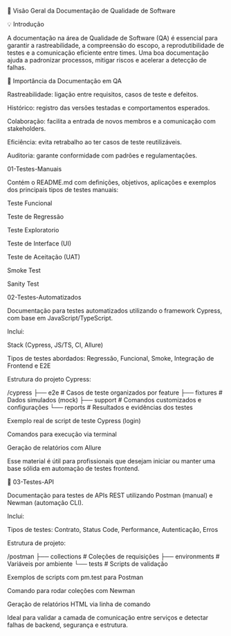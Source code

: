 📂 Visão Geral da Documentação de Qualidade de Software

💡 Introdução

A documentação na área de Qualidade de Software (QA) é essencial para garantir a rastreabilidade, a compreensão do escopo, a reprodutibilidade de testes e a comunicação eficiente entre times. Uma boa documentação ajuda a padronizar processos, mitigar riscos e acelerar a detecção de falhas.

📄 Importância da Documentação em QA

Rastreabilidade: ligação entre requisitos, casos de teste e defeitos.

Histórico: registro das versões testadas e comportamentos esperados.

Colaboração: facilita a entrada de novos membros e a comunicação com stakeholders.

Eficiência: evita retrabalho ao ter casos de teste reutilizáveis.

Auditoria: garante conformidade com padrões e regulamentações.

01-Testes-Manuais

Contém o README.md com definições, objetivos, aplicações e exemplos dos principais tipos de testes manuais:

Teste Funcional

Teste de Regressão

Teste Exploratorio

Teste de Interface (UI)

Teste de Aceitação (UAT)

Smoke Test

Sanity Test

02-Testes-Automatizados

Documentação para testes automatizados utilizando o framework Cypress, com base em JavaScript/TypeScript.

Inclui:

Stack (Cypress, JS/TS, CI, Allure)

Tipos de testes abordados: Regressão, Funcional, Smoke, Integração de Frontend e E2E

Estrutura do projeto Cypress:

/cypress
├── e2e         # Casos de teste organizados por feature
├── fixtures    # Dados simulados (mock)
├── support     # Comandos customizados e configurações
└── reports     # Resultados e evidências dos testes

Exemplo real de script de teste Cypress (login)

Comandos para execução via terminal

Geração de relatórios com Allure

Esse material é útil para profissionais que desejam iniciar ou manter uma base sólida em automação de testes frontend.

🔌 03-Testes-API

Documentação para testes de APIs REST utilizando Postman (manual) e Newman (automação CLI).

Inclui:

Tipos de testes: Contrato, Status Code, Performance, Autenticação, Erros

Estrutura de projeto:

/postman
├── collections     # Coleções de requisições
├── environments    # Variáveis por ambiente
└── tests           # Scripts de validação

Exemplos de scripts com pm.test para Postman

Comando para rodar coleções com Newman

Geração de relatórios HTML via linha de comando

Ideal para validar a camada de comunicação entre serviços e detectar falhas de backend, segurança e estrutura.
